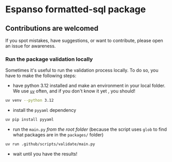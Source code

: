 # Espanso formatted-sql package

## Contributions are welcomed

If you spot mistakes, have suggestions, or want to contribute, please open an issue for awareness.

### Run the package validation locally

Sometimes it's useful to run the validation process locally. To do so, you have
to make the following steps:

- have python 3.12 installed and make an environment in your local folder. We
  use [`uv`](https://github.com/astral-sh/uv) often, and if you don't know it yet
  , you should!

```bash
uv venv --python 3.12
```

- install the `pyyaml` dependency

```bash
uv pip install pyyaml
```

- run the `main.py` _from the root folder_ (because the script uses `glob` to
  find what packages are in the `packages/` folder)

```bash
uv run .github/scripts/validate/main.py
```

- wait until you have the results!
